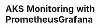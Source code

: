 # AKS Monitoring with PrometheusGrafana                                                                                                                                                                                                                                                                                                                                                                                                            
